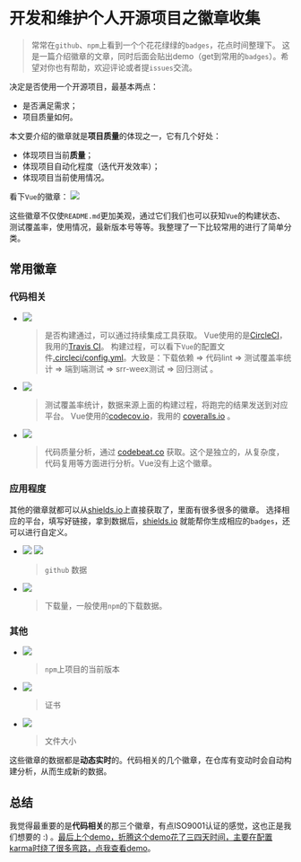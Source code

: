 # 开发和维护个人开源项目之徽章收集

> 常常在`github`、`npm`上看到一个个花花绿绿的`badges`，花点时间整理下。
> 这是一篇介绍徽章的文章，同时后面会贴出demo（get到常用的`badges`）。希望对你也有帮助，欢迎评论或者提`issues`交流。

决定是否使用一个开源项目，最基本两点：
* 是否满足需求；
* 项目质量如何。

本文要介绍的徽章就是**项目质量**的体现之一，它有几个好处：
* 体现项目当前**质量**；
* 体现项目自动化程度（迭代开发效率）；
* 体现项目当前使用情况。


看下`Vue`的徽章：
![](http://ww1.sinaimg.cn/large/e3ba9e6dgy1fzil4ty4j9j20ii07kjrk.jpg)

这些徽章不仅使`README.md`更加美观，通过它们我们也可以获知`Vue`的构建状态、测试覆盖率，使用情况，最新版本号等等。我整理了一下比较常用的进行了简单分类。

## 常用徽章

### 代码相关
  * ![](http://ww1.sinaimg.cn/large/e3ba9e6dgy1fzim22re01j202i00kgld.jpg) 
    > 是否构建通过，可以通过持续集成工具获取。
    > Vue使用的是[CircleCI](https://circleci.com/)，我用的[Travis CI](https://travis-ci.org/)。
    > 构建过程，可以看下`Vue`的配置文件[.circleci/config.yml](https://github.com/vuejs/vue/blob/dev/.circleci/config.yml)。大致是：下载依赖 => 代码lint => 测试覆盖率统计 => 端到端测试 => srr-weex测试 => 回归测试 。

  * ![](http://ww1.sinaimg.cn/large/e3ba9e6dgy1fzim2kddgkj202y00kmwx.jpg)
    > 测试覆盖率统计，数据来源上面的构建过程，将跑完的结果发送到对应平台。
    > Vue使用的[codecov.io](https://codecov.io)，我用的 [coveralls.io](https://coveralls.io/) 。
  * ![](http://ww1.sinaimg.cn/large/e3ba9e6dgy1fzim43scx0j202600kgld.jpg)
    > 代码质量分析，通过 [codebeat.co](https://codebeat.co/a/field/projects) 获取。这个是独立的，从复杂度，代码复用等方面进行分析。Vue没有上这个徽章。

### 应用程度
  其他的徽章就都可以从[shields.io](https://shields.io/#/)上直接获取了，里面有很多很多的徽章。 选择相应的平台，填写好链接，拿到数据后，[shields.io](https://shields.io/#/) 就能帮你生成相应的`badges`，还可以进行自定义。
  
  * ![](http://ww1.sinaimg.cn/large/e3ba9e6dgy1fzim55pv23j202800k741.jpg) ![](http://ww1.sinaimg.cn/large/e3ba9e6dgy1fzim4ztxdxj202800k3y9.jpg)
    > `github` 数据
  * ![](http://ww1.sinaimg.cn/large/e3ba9e6dgy1fzim5gn2nlj202s00kgld.jpg)
    > 下载量，一般使用`npm`的下载数据。
### 其他
  * ![](http://ww1.sinaimg.cn/large/e3ba9e6dgy1fzimh2y190j202g00ka9t.jpg)
    > `npm`上项目的当前版本
  * ![](http://ww1.sinaimg.cn/large/e3ba9e6dgy1fzim61jml1j202s00ka9t.jpg)
    > 证书
  * ![](http://ww1.sinaimg.cn/large/e3ba9e6dgy1fzimrz28wzj202c00kgld.jpg)
    > 文件大小

这些徽章的数据都是**动态实时**的。代码相关的几个徽章，在仓库有变动时会自动构建分析，从而生成新的数据。

## 总结

我觉得最重要的是**代码相关**的那三个徽章，有点ISO9001认证的感觉，这也正是我们想要的 :) 。[最后上个demo，折腾这个demo花了三四天时间，主要在配置karma时绕了很多弯路，点我查看demo](https://www.npmjs.com/package/@chendye/bages-demo)。